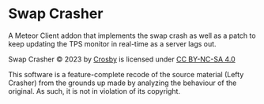 # Swap Crasher

A Meteor Client addon that implements the swap crash as well as a patch to keep updating the TPS monitor in real-time as a server lags out.

Swap Crasher © 2023 by [Crosby](https://github.com/RacoonDog) is licensed under [CC BY-NC-SA 4.0](https://github.com/RacoonDog/SwapCrasher/LICENSE)

This software is a feature-complete recode of the source material (Lefty Crasher) from the grounds up made by analyzing the behaviour of the original. As such, it is not in violation of its copyright.
